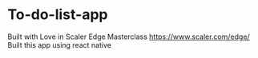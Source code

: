 # To-do-list-app
Built with Love in Scaler Edge Masterclass https://www.scaler.com/edge/
Built this app using react native
